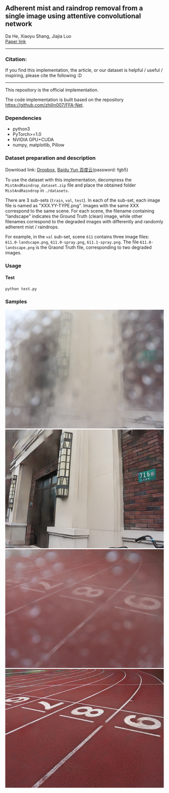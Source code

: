 ## Adherent mist and raindrop removal from a single image using attentive convolutional network

Da He, Xiaoyu Shang, Jiajia Luo \
[Paper link](https://www.sciencedirect.com/science/article/abs/pii/S0925231222008918)
 - - -
### Citation:
If you find this implementation, the article, or our dataset is helpful / useful / inspiring, please cite the following :D

 - - -
This repository is the official implementation.  

The code implementation is built based on the repository https://github.com/zhilin007/FFA-Net.  

### Dependencies
* python3
* PyTorch>=1.0
* NVIDIA GPU+CUDA
* numpy, matplotlib, Pillow

### Dataset preparation and description
Download link: [Dropbox](https://drive.google.com/file/d/1RFERNR4Jp-kHjnE4e_5pmwqGComIDoRR/view?usp=sharing), [Baidu Yun 百度云](https://pan.baidu.com/s/1c_JD9DmnzHF4N4OuCn3jow)(password: fgb5)

To use the dataset with this implementation, decompress the `MistAndRaindrop_dataset.zip` file and place the obtained folder `MistAndRaindrop` in `./datasets`.  

There are 3 sub-sets (`train`, `val`, `test`). In each of the sub-set, each image file is named as "XXX.YY-TYPE.png". Images with the same XXX correspond to the same scene. For each scene, the filename containing "landscape" indicates the Ground Truth (clean) image, while other filenames correspond to the degraded images with differently and randomly adherent mist / raindrops.

For example, in the `val` sub-set, scene `611` contains three image files: `611.0-landscape.png`, `611.0-spray.png`, `611.1-spray.png`. The file `611.0-landscape.png` is the Graond Truth file, corresponding to two degraded images.

### Usage

#### Test
```
python test.py
```

### Samples
![degraded_sample_1](/samples/405.0-spray.png) ![restored_sample_1](/samples/405.0-spray_res.png)  
![degraded_sample_2](/samples/443.3-spray.png) ![restored_sample_2](/samples/443.3-spray_res.png)  


